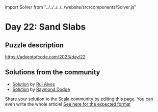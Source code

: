 import Solver from "../../../../../website/src/components/Solver.js"

# Day 22: Sand Slabs

## Puzzle description

https://adventofcode.com/2023/day/22

## Solutions from the community

- [Solution](https://github.com/xRuiAlves/advent-of-code-2023/blob/main/Day22.scala) by [Rui Alves](https://github.com/xRuiAlves/)
- [Solution](https://github.com/rayrobdod/advent-of-code/blob/main/2023/22/day22.scala) by [Raymond Dodge](https://github.com/rayrobdod/)

Share your solution to the Scala community by editing this page.
You can even write the whole article! [See here for the expected format](https://github.com/scalacenter/scala-advent-of-code/discussions/424)
